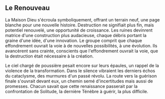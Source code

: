 ## Le Renouveau

La Maison Dieu s'écroula symboliquement, offrant un terrain neuf, une page blanche pour une nouvelle histoire. Destruction ne signifiait plus fin, mais potentiel renouvelé, une opportunité de croissance. Les ruines devinrent matrice d'une construction plus audacieuse, chaque débris portant la graine d'une idée, d'une innovation. Le groupe comprit que chaque effondrement ouvrait la voie à de nouvelles possibilités, à une évolution. Ils avancèrent sans crainte, conscients que l'effondrement ouvrait la voie, que la destruction était nécessaire à la création.

Le ciel chargé de poussière pesait encore sur leurs épaules, un rappel de la violence de la transformation. Dans le silence vibraient les derniers échos du cataclysme, des murmures d'un passé révolu. La route vers la guérison finale s'ouvrait devant eux, un chemin semé d'incertitudes mais aussi de promesses. Chacun savait que cette renaissance passerait par la confrontation de Solitude, la dernière Ténèbre à guérir, la plus difficile.